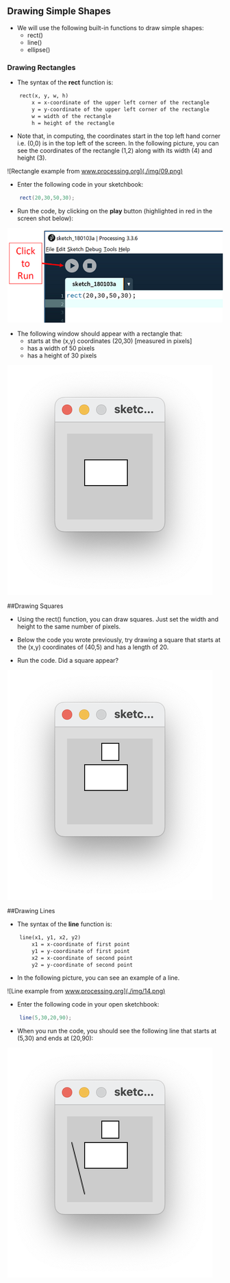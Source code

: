## Drawing Simple Shapes

- We will use the following built-in functions to draw simple shapes:
    - rect()
    - line()
    - ellipse()


### Drawing Rectangles

- The syntax of the **rect** function is:

~~~
    rect(x, y, w, h)
        x = x-coordinate of the upper left corner of the rectangle
        y = y-coordinate of the upper left corner of the rectangle
        w = width of the rectangle
        h = height of the rectangle
~~~

- Note that, in computing, the coordinates start in the top left hand corner i.e. (0,0) is in the top left of the screen.  In the following picture, you can see the coordinates of the rectangle (1,2) along with its width (4) and height (3). 

![Rectangle example from www.processing.org](./img/09.png)

- Enter the following code in your sketchbook:

~~~java
    rect(20,30,50,30);
~~~

- Run the code, by clicking on the **play** button (highlighted in red in the screen shot below):

![Running code - click on the play button](./img/11.png)

- The following window should appear with a rectangle that:
    - starts at the (x,y) coordinates (20,30) [measured in pixels]
    - has a width of 50 pixels
    - has a height of 30 pixels

![Rectangle](./img/12.png)


##Drawing Squares

- Using the rect() function, you can draw squares. Just set the width and height to the same number of pixels.

- Below the code you wrote previously, try drawing a square that starts at the (x,y) coordinates of (40,5) and has a length of 20.  

- Run the code.  Did a square appear?

![Rectangle and square](./img/13.png)


##Drawing Lines

- The syntax of the **line** function is:

~~~
    line(x1, y1, x2, y2)
        x1 = x-coordinate of first point
        y1 = y-coordinate of first point
        x2 = x-coordinate of second point
        y2 = y-coordinate of second point
~~~

- In the following picture, you can see an example of a line. 

![Line example from www.processing.org](./img/14.png)

- Enter the following code in your open sketchbook:

~~~java
    line(5,30,20,90);
~~~

- When you run the code, you should see the following line that starts at (5,30) and ends at (20,90):

![Drawing a line](./img/15.png)

